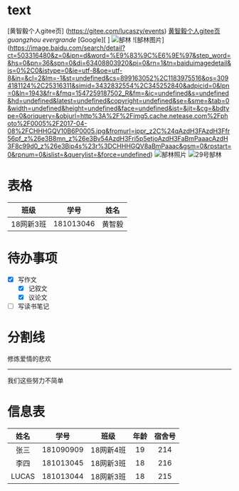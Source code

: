 # text
[黄智毅个人gitee页] (https://gitee.com/lucaszy/events)
[黄智毅个人gitee页](https://gitee.com/lucaszy/events)
_guangzhou evergrande_
[Google][ ]
![郜林](https://image.baidu.com/search/detail?ct=503316480&z=0&ipn=d&word=%E9%83%9C%E6%9E%97&step_word=&hs=0&pn=58&spn=0&di=33538973740&pi=0&rn=1&tn=baiduimagedetail&is=0%2C0&istype=0&ie=utf-8&oe=utf-8&in=&cl=2&lm=-1&st=undefined&cs=2418627855%2C1128563863&os=1652764072%2C625160985&simid=818329724%2C3733142771&adpicid=0&lpn=0&ln=1943&fr=&fmq=1547259187502_R&fm=&ic=undefined&s=undefined&hd=undefined&latest=undefined&copyright=undefined&se=&sme=&tab=0&width=undefined&height=undefined&face=undefined&ist=&jit=&cg=&bdtype=11&oriquery=&objurl=http%3A%2F%2Fsports.kaiwind.com%2Fzq%2F201901%2F07%2FW020190107433982758244.jpg&fromurl=ippr_z2C%24qAzdH3FAzdH3Ffr56pf_z%26e3Bhwtotg1_z%26e3Bv54AzdH3FzqAzdH3Fda8la8AzdH3Fa0AzdH3Fpda8la8a0_mm0mnla_z%26e3Bfip4s&gsm=0&rpstart=0&rpnum=0&islist=&querylist=&force=undefined)
![郜林图片] (https://image.baidu.com/search/detail?ct=503316480&z=0&ipn=d&word=%E9%83%9C%E6%9E%97&step_word=&hs=0&pn=36&spn=0&di=63408803920&pi=0&rn=1&tn=baiduimagedetail&is=0%2C0&istype=0&ie=utf-8&oe=utf-8&in=&cl=2&lm=-1&st=undefined&cs=899163052%2C1183975516&os=3094181124%2C25316311&simid=3432832554%2C345252840&adpicid=0&lpn=0&ln=1943&fr=&fmq=1547259187502_R&fm=&ic=undefined&s=undefined&hd=undefined&latest=undefined&copyright=undefined&se=&sme=&tab=0&width=undefined&height=undefined&face=undefined&ist=&jit=&cg=&bdtype=0&oriquery=&objurl=http%3A%2F%2Fimg5.cache.netease.com%2Fphoto%2F0005%2F2017-04-08%2FCHHHGQV10B6P0005.jpg&fromurl=ippr_z2C%24qAzdH3FAzdH3Ffr56pf_z%26e3B8mn_z%26e3Bv54AzdH3Fri5p5etjoAzdH3FaBmPaaacAzdH3F8c99d0_z%26e3Bip4s%23r%3DCHHHGQV8aBmPaaac&gsm=0&rpstart=0&rpnum=0&islist=&querylist=&force=undefined)
![郜林照片](https://timgsa.baidu.com/timg?image&quality=80&size=b9999_10000&sec=1547270755326&di=0d52d623c39e4270b277a1984d5c1de8&imgtype=0&src=http%3A%2F%2F5b0988e595225.cdn.sohucs.com%2Fimages%2F20190108%2F5e13aa54ce654e439106125b8215e0a1.jpeg)
![29号郜林](https://timgsa.baidu.com/timg?image&quality=80&size=b9999_10000&sec=1547269803671&di=368c49ddd1abf570f6201c1c07ed567d&imgtype=0&src=http%3A%2F%2Fimg5.cache.netease.com%2Fphoto%2F0005%2F2017-04-08%2FCHHHGQV10B6P0005.jpg)
# 表格

|  班级   |    学号   |   姓名  |
|:-------:|:--------:|:-------:|
|18网新3班|  181013046| 黄智毅  |

# 待办事项

 - [x] 写作文
   - [x] 记叙文
   - [x] 议论文
 - [ ] 写读书笔记 
 
 # 分割线
 修炼爱情的悲欢
 ****
 我们这些努力不简单
 

# 信息表
|   姓名   |   学号    |    班级   |   年龄   |  宿舍号   |
|:--------:|:---------:|:--------:|:--------:|:--------:|
|张三      | 181090909 | 18网新4班 |   19     |   214    |
|李四      | 181013045 | 18网新3班 |   18     |   216    |
|LUCAS     | 181013044 | 18网新3班 |   18     |   215    |
